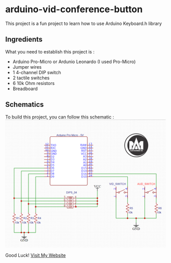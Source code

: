# arduino-vid-conference-button
This project is a fun project to learn how to use Arduino Keyboard.h library

## Ingredients
What you need to establish this project is :
* Arduino Pro-Micro or Ardunio Leonardo (I used Pro-Micro)
* Jumper wires
* 1 4-channel DIP switch
* 2 tactile switches
* 6 10k Ohm resistors
* Breadboard

## Schematics
To build this project, you can follow this schematic :
![shematic](/images/schem.png)

Good Luck!
[Visit My Website](https://justahmed99.com)

